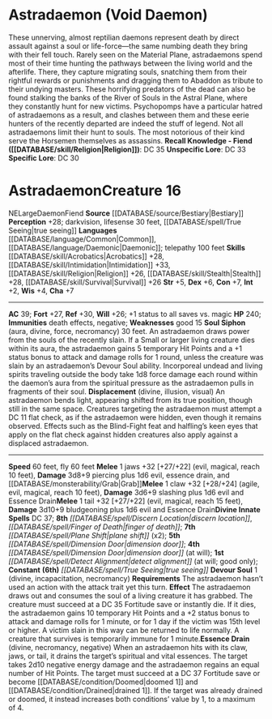 ﻿---
ac: '39'
alignment: NE
all_resistance: null
burrow_speed: null
charisma: '+7'
climb_speed: null
constitution: '+7'
creature_ability:
- Devour Soul
- Displacement
- Essence Drain
- Soul Siphon
creature_family: '[[DATABASE/monsterfamily/Daemon|Daemon]]'
dexterity: '+6'
element: null
fly_speed: '60'
fortitude: '+27'
hardness: null
hp: '240'
id: '91'
immunity:
- '[[DATABASE/trait/Death|death]] effects'
- '[[DATABASE/trait/Negative|negative]]'
intelligence: '+2'
land_speed: '60'
language:
- '[[DATABASE/language/Common|Common]]'
- '[[DATABASE/language/Daemonic|Daemonic]] ; telepathy 100 feet'
level: '16'
max_speed: '60'
name: Astradaemon
perception: '+28'
rarity: Common
reflex: '+30'
resistance: null
rus_type_level: null
school: null
sense:
- darkvision
- lifesense 30 feet
- '[[DATABASE/spell/True Seeing|true seeing]]'
size: Large
skill:
- '[[DATABASE/skill/Acrobatics|Acrobatics]] +28'
- '[[DATABASE/skill/Intimidation|Intimidation]] +33'
- '[[DATABASE/skill/Religion|Religion]] +26'
- '[[DATABASE/skill/Stealth|Stealth]] +28'
- '[[DATABASE/skill/Survival|Survival]] +26'
source: '[[DATABASE/source/Bestiary|Bestiary]]'
speed:
- 60 feet
- fly 60 feet
spell:
- '[[DATABASE/spell/Detect Alignment|Detect Alignment]]'
- '[[DATABASE/spell/Dimension Door|Dimension Door]]'
- '[[DATABASE/spell/Discern Location|Discern Location]]'
- '[[DATABASE/spell/Finger of Death|Finger of Death]]'
- '[[DATABASE/spell/Plane Shift|Plane Shift]]'
- '[[DATABASE/spell/True Seeing|True Seeing]]'
strength: '+5'
strength_req: '5'
strongest_save:
- Reflex
swim_speed: null
trait:
- '[[DATABASE/trait/Daemon|Daemon]]'
- '[[DATABASE/trait/Fiend|Fiend]]'
type: Creature
vision: Darkvision
weakest_save:
- Will
weakness:
- good 15
will: '+26'
wisdom: '+4'

---
# Astradaemon (Void Daemon)

These unnerving, almost reptilian daemons represent death by direct assault against a soul or life-force—the same numbing death they bring with their fell touch. Rarely seen on the Material Plane, astradaemons spend most of their time hunting the pathways between the living world and the afterlife. There, they capture migrating souls, snatching them from their rightful rewards or punishments and dragging them to Abaddon as tribute to their undying masters. These horrifying predators of the dead can also be found stalking the banks of the River of Souls in the Astral Plane, where they constantly hunt for new victims. Psychopomps have a particular hatred of astradaemons as a result, and clashes between them and these eerie hunters of the recently departed are indeed the stuff of legend.
 Not all astradaemons limit their hunt to souls. The most notorious of their kind serve the Horsemen themselves as assassins.
**Recall Knowledge - Fiend ([[DATABASE/skill/Religion|Religion]])**: DC 35
**Unspecific Lore**: DC 33
**Specific Lore**: DC 30

# Astradaemon<span class="item-type">Creature 16</span>

<span class="trait-alignment item-trait">NE</span><span class="trait-size item-trait">Large</span><span class="item-trait">Daemon</span><span class="item-trait">Fiend</span>
**Source** [[DATABASE/source/Bestiary|Bestiary]]
**Perception** +28; darkvision, lifesense 30 feet, [[DATABASE/spell/True Seeing|true seeing]]
**Languages** [[DATABASE/language/Common|Common]], [[DATABASE/language/Daemonic|Daemonic]]; telepathy 100 feet
**Skills** [[DATABASE/skill/Acrobatics|Acrobatics]] +28, [[DATABASE/skill/Intimidation|Intimidation]] +33, [[DATABASE/skill/Religion|Religion]] +26, [[DATABASE/skill/Stealth|Stealth]] +28, [[DATABASE/skill/Survival|Survival]] +26
**Str** +5, **Dex** +6, **Con** +7, **Int** +2, **Wis** +4, **Cha** +7

---
**AC** 39; **Fort** +27, **Ref** +30, **Will** +26; +1 status to all saves vs. magic
**HP** 240; **Immunities** death effects, negative;
 **Weaknesses** good 15
<span class="in-box-ability">**Soul Siphon** (aura, divine, force, necromancy) 30 feet. An astradaemon draws power from the souls of the recently slain. If a Small or larger living creature dies within its aura, the astradaemon gains 5 temporary Hit Points and a +1 status bonus to attack and damage rolls for 1 round, unless the creature was slain by an astradaemon’s Devour Soul ability. Incorporeal undead and living spirits traveling outside the body take 1d8 force damage each round within the daemon’s aura from the spiritual pressure as the astradaemon pulls in fragments of their soul.</span><span class="in-box-ability"> **Displacement** (divine, illusion, visual) An astradaemon bends light, appearing shifted from its true position, though still in the same space. Creatures targeting the astradaemon must attempt a DC 11 flat check, as if the astradaemon were hidden, even though it remains observed. Effects such as the Blind-Fight feat and halfling’s keen eyes that apply on the flat check against hidden creatures also apply against a displaced astradaemon.</span>

---
**Speed** 60 feet, fly 60 feet
<span class="in-box-ability">**Melee** <span class="action-icon">1</span> jaws +32 [+27/+22] (evil, magical, reach 10 feet), **Damage** 3d8+9 piercing plus 1d6 evil, essence drain, and [[DATABASE/monsterability/Grab|Grab]]</span><span class="in-box-ability">**Melee** <span class="action-icon">1</span> claw +32 [+28/+24] (agile, evil, magical, reach 10 feet), **Damage** 3d6+9 slashing plus 1d6 evil and Essence Drain</span><span class="in-box-ability">**Melee** <span class="action-icon">1</span> tail +32 [+27/+22] (evil, magical, reach 15 feet), **Damage** 3d10+9 bludgeoning plus 1d6 evil and Essence Drain</span>**Divine Innate Spells** DC 37; **8th** _[[DATABASE/spell/Discern Location|discern location]]_, _[[DATABASE/spell/Finger of Death|finger of death]]_; **7th** _[[DATABASE/spell/Plane Shift|plane shift]]_ (x2); **5th** _[[DATABASE/spell/Dimension Door|dimension door]]_; **4th** _[[DATABASE/spell/Dimension Door|dimension door]]_ (at will); **1st** _[[DATABASE/spell/Detect Alignment|detect alignment]]_ (at will; good only); **Constant** **(6th)** _[[DATABASE/spell/True Seeing|true seeing]]_
<span class="in-box-ability">**Devour Soul** <span class="action-icon">1</span> (divine, incapacitation, necromancy) **Requirements** The astradaemon hasn’t used an action with the attack trait yet this turn. **Effect** The astradaemon draws out and consumes the soul of a living creature it has grabbed. The creature must succeed at a DC 35 Fortitude save or instantly die. If it dies, the astradaemon gains 10 temporary Hit Points and a +2 status bonus to attack and damage rolls for 1 minute, or for 1 day if the victim was 15th level or higher. A victim slain in this way can be returned to life normally. A creature that survives is temporarily immune for 1 minute.</span><span class="in-box-ability">**Essence Drain** (divine, necromancy, negative) When an astradaemon hits with its claw, jaws, or tail, it drains the target’s spiritual and vital essences. The target takes 2d10 negative energy damage and the astradaemon regains an equal number of Hit Points. The target must succeed at a DC 37 Fortitude save or become [[DATABASE/condition/Doomed|doomed 1]] and [[DATABASE/condition/Drained|drained 1]]. If the target was already drained or doomed, it instead increases both conditions’ value by 1, to a maximum of 4.</span>